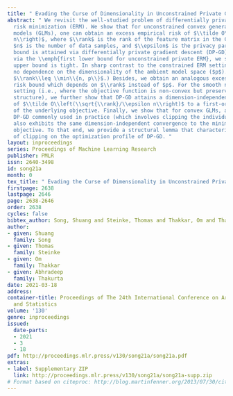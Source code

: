 ```yaml
---
title: " Evading the Curse of Dimensionality in Unconstrained Private GLMs "
abstract: " We revisit the well-studied problem of differentially private empirical
  risk minimization (ERM). We show that for unconstrained convex generalized linear
  models (GLMs), one can obtain an excess empirical risk of $\\tilde O\\left(\\sqrt{\\rank}/\\epsilon
  n\\right)$, where $\\rank$ is the rank of the feature matrix in the GLM problem,
  $n$ is the number of data samples, and $\\epsilon$ is the privacy parameter. This
  bound is attained via differentially private gradient descent (DP-GD). Furthermore,
  via the \\emph{first lower bound for unconstrained private ERM}, we show that our
  upper bound is tight. In sharp contrast to the constrained ERM setting, there is
  no dependence on the dimensionality of the ambient model space ($p$). (Notice that
  $\\rank\\leq \\min\\{n, p\\}$.) Besides, we obtain an analogous excess population
  risk bound which depends on $\\rank$ instead of $p$. For the smooth non-convex GLM
  setting (i.e., where the objective function is non-convex but preserves the GLM
  structure), we further show that DP-GD attains a dimension-independent convergence
  of $\\tilde O\\left(\\sqrt{\\rank}/\\epsilon n\\right)$ to a first-order-stationary-point
  of the underlying objective. Finally, we show that for convex GLMs, a variant of
  DP-GD commonly used in practice (which involves clipping the individual gradients)
  also exhibits the same dimension-independent convergence to the minimum of a well-defined
  objective. To that end, we provide a structural lemma that characterizes the effect
  of clipping on the optimization profile of DP-GD. "
layout: inproceedings
series: Proceedings of Machine Learning Research
publisher: PMLR
issn: 2640-3498
id: song21a
month: 0
tex_title: " Evading the Curse of Dimensionality in Unconstrained Private GLMs "
firstpage: 2638
lastpage: 2646
page: 2638-2646
order: 2638
cycles: false
bibtex_author: Song, Shuang and Steinke, Thomas and Thakkar, Om and Thakurta, Abhradeep
author:
- given: Shuang
  family: Song
- given: Thomas
  family: Steinke
- given: Om
  family: Thakkar
- given: Abhradeep
  family: Thakurta
date: 2021-03-18
address: 
container-title: Proceedings of The 24th International Conference on Artificial Intelligence
  and Statistics
volume: '130'
genre: inproceedings
issued:
  date-parts:
  - 2021
  - 3
  - 18
pdf: http://proceedings.mlr.press/v130/song21a/song21a.pdf
extras:
- label: Supplementary ZIP
  link: http://proceedings.mlr.press/v130/song21a/song21a-supp.zip
# Format based on citeproc: http://blog.martinfenner.org/2013/07/30/citeproc-yaml-for-bibliographies/
---
```

